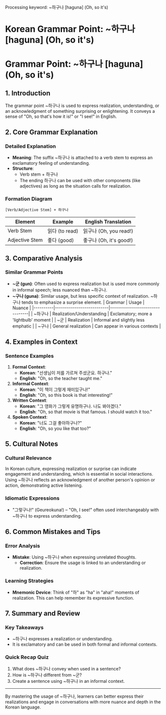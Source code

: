 Processing keyword: ~하구나 [haguna] (Oh, so it's)
# Korean Grammar Point: ~하구나 [haguna] (Oh, so it's)
# Grammar Point: ~하구나 [haguna] (Oh, so it's)
## 1. Introduction
The grammar point ~하구나 is used to express realization, understanding, or an acknowledgment of something surprising or enlightening. It conveys a sense of "Oh, so that's how it is!" or "I see!" in English.
## 2. Core Grammar Explanation
### Detailed Explanation
- **Meaning**: The suffix ~하구나 is attached to a verb stem to express an exclamatory feeling of understanding.
- **Structure**: 
  - Verb stem + 하구나
  - The ending 하구나 can be used with other components (like adjectives) as long as the situation calls for realization. 
### Formation Diagram
```
[Verb/Adjective Stem] + 하구나
```
| Element        | Example      | English Translation     |
|----------------|--------------|-------------------------|
| Verb Stem      | 읽다 (to read) | 읽구나 (Oh, you read!) |
| Adjective Stem | 좋다 (good)   | 좋구나 (Oh, it's good!)|
## 3. Comparative Analysis
### Similar Grammar Points
- **~군 (gun)**: Often used to express realization but is used more commonly in informal speech; less nuanced than ~하구나.
- **~구나 (guna)**: Similar usage, but less specific context of realization. ~하구나 tends to emphasize a surprise element.
| Grammar  | Usage                     | Nuance                          |
|----------|---------------------------|---------------------------------|
| ~하구나  | Realization/Understanding | Exclamatory; more a 'lightbulb' moment |
| ~군     | Realization               | Informal and slightly less emphatic |
| ~구나   | General realization       | Can appear in various contexts |
## 4. Examples in Context
### Sentence Examples
1. **Formal Context**:
   - **Korean**: "선생님이 저를 가르쳐 주셨군요. 하구나."
   - **English**: "Oh, so the teacher taught me."
2. **Informal Context**:
   - **Korean**: "이 책이 그렇게 재미있구나!"
   - **English**: "Oh, so this book is that interesting!"
3. **Written Context**:
   - **Korean**: "그 영화가 그렇게 유명하구나. 나도 봐야겠다."
   - **English**: "Oh, so that movie is that famous. I should watch it too."
4. **Spoken Context**:
   - **Korean**: "너도 그걸 좋아하구나?"
   - **English**: "Oh, so you like that too?"
## 5. Cultural Notes
### Cultural Relevance
In Korean culture, expressing realization or surprise can indicate engagement and understanding, which is essential in social interactions. Using ~하구나 reflects an acknowledgment of another person's opinion or action, demonstrating active listening.
### Idiomatic Expressions
- "그렇구나!" (Geureokuna!) – "Oh, I see!" often used interchangeably with ~하구나 to express understanding.
## 6. Common Mistakes and Tips
### Error Analysis
- **Mistake**: Using ~하구나 when expressing unrelated thoughts.
  - **Correction**: Ensure the usage is linked to an understanding or realization.
  
### Learning Strategies
- **Mnemonic Device**: Think of "하" as "ha" in "aha!" moments of realization. This can help remember its expressive function.
## 7. Summary and Review
### Key Takeaways
- ~하구나 expresses a realization or understanding.
- It is exclamatory and can be used in both formal and informal contexts.
  
### Quick Recap Quiz
1. What does ~하구나 convey when used in a sentence?
2. How is ~하구나 different from ~군?
3. Create a sentence using ~하구나 in an informal context.
---
By mastering the usage of ~하구나, learners can better express their realizations and engage in conversations with more nuance and depth in the Korean language.

